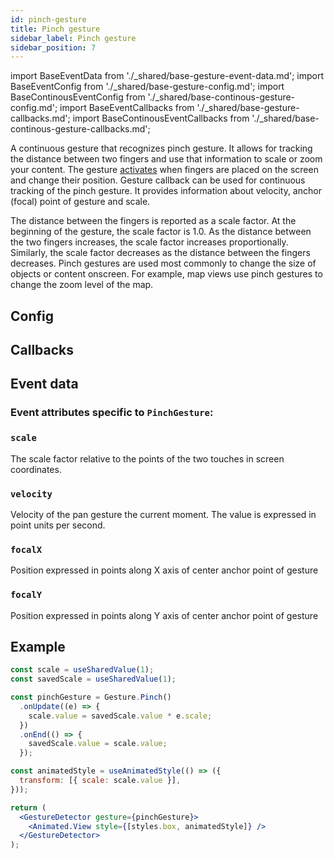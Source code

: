 ```yaml
---
id: pinch-gesture
title: Pinch gesture
sidebar_label: Pinch gesture
sidebar_position: 7
---
```


import BaseEventData from './\_shared/base-gesture-event-data.md';
import BaseEventConfig from './\_shared/base-gesture-config.md';
import BaseContinousEventConfig from './\_shared/base-continous-gesture-config.md';
import BaseEventCallbacks from './\_shared/base-gesture-callbacks.md';
import BaseContinousEventCallbacks from './\_shared/base-continous-gesture-callbacks.md';

A continuous gesture that recognizes pinch gesture. It allows for tracking the distance between two fingers and use that information to scale or zoom your content.
The gesture [activates](../../under-the-hood/states-events.md#active) when fingers are placed on the screen and change their position.
Gesture callback can be used for continuous tracking of the pinch gesture. It provides information about velocity, anchor (focal) point of gesture and scale.

The distance between the fingers is reported as a scale factor. At the beginning of the gesture, the scale factor is 1.0. As the distance between the two fingers increases, the scale factor increases proportionally.
Similarly, the scale factor decreases as the distance between the fingers decreases.
Pinch gestures are used most commonly to change the size of objects or content onscreen.
For example, map views use pinch gestures to change the zoom level of the map.

## Config

<BaseEventConfig />
<BaseContinousEventConfig />

## Callbacks

<BaseEventCallbacks />
<BaseContinousEventCallbacks />

## Event data

### Event attributes specific to `PinchGesture`:

### `scale`

The scale factor relative to the points of the two touches in screen coordinates.

### `velocity`

Velocity of the pan gesture the current moment. The value is expressed in point units per second.

### `focalX`

Position expressed in points along X axis of center anchor point of gesture

### `focalY`

Position expressed in points along Y axis of center anchor point of gesture

<BaseEventData />

## Example

```jsx
const scale = useSharedValue(1);
const savedScale = useSharedValue(1);

const pinchGesture = Gesture.Pinch()
  .onUpdate((e) => {
    scale.value = savedScale.value * e.scale;
  })
  .onEnd(() => {
    savedScale.value = scale.value;
  });

const animatedStyle = useAnimatedStyle(() => ({
  transform: [{ scale: scale.value }],
}));

return (
  <GestureDetector gesture={pinchGesture}>
    <Animated.View style={[styles.box, animatedStyle]} />
  </GestureDetector>
);
```
